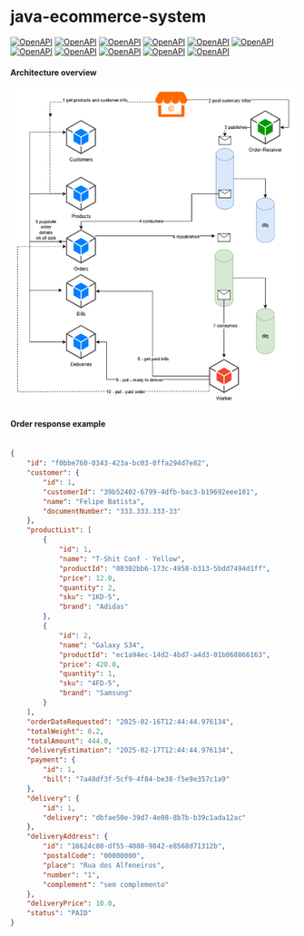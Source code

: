 # java-ecommerce-system

[![OpenAPI](https://img.shields.io/badge/CLEAN%20ARCHITECTURE-8A2BE2)](https://www.openapis.org/)
[![OpenAPI](https://img.shields.io/badge/JAVA-FC6A31)](https://www.openapis.org/)
[![OpenAPI](https://img.shields.io/badge/DOCKER-2496ED)](https://www.openapis.org/)
[![OpenAPI](https://img.shields.io/badge/SPRING%20BOOT-FC6A31)](https://www.openapis.org/)
[![OpenAPI](https://img.shields.io/badge/OPEN%20API-EF0092)](https://www.openapis.org/)
[![OpenAPI](https://img.shields.io/badge/SPRING%20DATA%20JPA-FC6A31)](https://www.openapis.org/)
[![OpenAPI](https://img.shields.io/badge/IN%20MEMORY%20H2%20DATABASE-00EA64)](https://www.openapis.org/)
[![OpenAPI](https://img.shields.io/badge/TESTS-8A2BE2)](https://www.openapis.org/)
[![OpenAPI](https://img.shields.io/badge/OPEN%20FEIGN-00EA64)](https://www.openapis.org/)
[![OpenAPI](https://img.shields.io/badge/CLOUD%20STREAM-2496ED)](https://www.openapis.org/)
[![OpenAPI](https://img.shields.io/badge/RABBITMQ-FC6A31)](https://www.openapis.org/)


#### Architecture overview
![Booking Call](ecommerce.png)


#### Order response example


```json

{
    "id": "f0bbe760-0343-423a-bc03-0ffa294d7e82",
    "customer": {
        "id": 1,
        "customerId": "39b52402-6799-4dfb-bac3-b19692eee181",
        "name": "Felipe Batista",
        "documentNumber": "333.333.333-33"
    },
    "productList": [
        {
            "id": 1,
            "name": "T-Shit Conf - Yellow",
            "productId": "00302bb6-173c-4958-b313-5bdd7494d1ff",
            "price": 12.0,
            "quantity": 2,
            "sku": "1KD-5",
            "brand": "Adidas"
        },
        {
            "id": 2,
            "name": "Galaxy S34",
            "productId": "ec1a94ec-14d2-4bd7-a4d3-01b068866163",
            "price": 420.0,
            "quantity": 1,
            "sku": "4FD-5",
            "brand": "Samsung"
        }
    ],
    "orderDateRequested": "2025-02-16T12:44:44.976134",
    "totalWeight": 0.2,
    "totalAmount": 444.0,
    "deliveryEstimation": "2025-02-17T12:44:44.976134",
    "payment": {
        "id": 1,
        "bill": "7a48df3f-5cf9-4f84-be38-f5e9e357c1a9"
    },
    "delivery": {
        "id": 1,
        "delivery": "dbfae50e-39d7-4e08-8b7b-b39c1ada12ac"
    },
    "deliveryAddress": {
        "id": "16624c80-df55-4080-9842-e8568d71312b",
        "postalCode": "00000000",
        "place": "Rua dos Alfeneiros",
        "number": "1",
        "complement": "sem complemento"
    },
    "deliveryPrice": 10.0,
    "status": "PAID"
}

```
